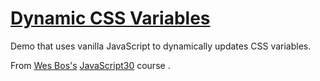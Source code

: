 # [Dynamic CSS Variables](https://scottgall.github.io/Dynamic-CSS-Variables/)
Demo that uses vanilla JavaScript to dynamically updates CSS variables.

From [Wes Bos's](https://wesbos.com/) [JavaScript30](https://javascript30.com/) course .
